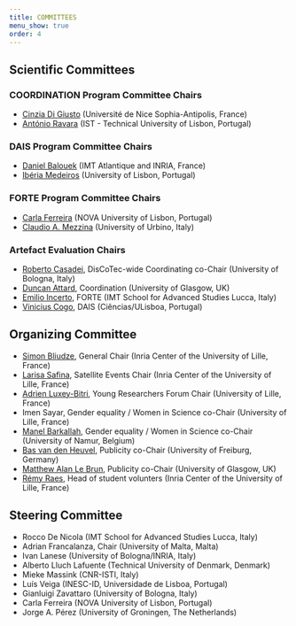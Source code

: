 ```yaml
---
title: COMMITTEES
menu_show: true
order: 4
---
```


## Scientific Committees

### COORDINATION Program Committee Chairs
* [Cinzia Di Giusto][CinziaWeb] (Université de Nice Sophia-Antipolis, France)
* [António Ravara][AntonioWeb] (IST - Technical University of Lisbon, Portugal)

### DAIS Program Committee Chairs
* [Daniel Balouek][DanielWeb] (IMT Atlantique and INRIA, France)
* [Ibéria Medeiros][IberiaWeb] (University of Lisbon, Portugal)

### FORTE Program Committee Chairs
* [Carla Ferreira][CarlaWeb] (NOVA University of Lisbon, Portugal)
* [Claudio A. Mezzina][ClaudioWeb] (University of Urbino, Italy)

### Artefact Evaluation Chairs
* [Roberto Casadei][RobertoWeb], DisCoTec-wide Coordinating co-Chair (University of Bologna, Italy)
* [Duncan Attard](https://duncanatt.github.io/), Coordination (University of Glasgow, UK)
* [Emilio Incerto](https://sysma.imtlucca.it/people/emilio-incerto), FORTE (IMT School for Advanced Studies Lucca, Italy)
* [Vinicius Cogo](https://www.di.fc.ul.pt/~vcogo/), DAIS (Ciências/ULisboa, Portugal)


## Organizing Committee
* [Simon Bliudze][SimonWeb], General Chair (Inria Center of the University of Lille, France)
* [Larisa Safina][LarisaWeb], Satellite Events Chair (Inria Center of the University of Lille, France)
* [Adrien Luxey-Bitri][AdrienWeb], Young Researchers Forum Chair (University of Lille, France)
* Imen Sayar, Gender equality / Women in Science co-Chair (University of Lille, France)
* [Manel Barkallah][ManelWeb], Gender equality / Women in Science co-Chair (University of Namur, Belgium)
* [Bas van den Heuvel][BasWeb], Publicity co-Chair (University of Freiburg, Germany)
* [Matthew Alan Le Brun][MatthewWeb], Publicity co-Chair (University of Glasgow, UK)
* [Rémy Raes][RemyWeb], Head of student volunters (Inria Center of the University of Lille, France)

## Steering Committee 
* Rocco De Nicola (IMT School for Advanced Studies Lucca, Italy)
* Adrian Francalanza, Chair (University of Malta, Malta)
* Ivan Lanese (University of Bologna/INRIA, Italy)
* Alberto Lluch Lafuente (Technical University of Denmark, Denmark)
* Mieke Massink (CNR-ISTI, Italy)
* Luís Veiga (INESC-ID, Universidade de Lisboa, Portugal)
* Gianluigi Zavattaro (University of Bologna, Italy)
* Carla Ferreira (NOVA University of Lisbon, Portugal)
* Jorge A. Pérez (University of Groningen, The Netherlands)


[CinziaWeb]: https://webusers.i3s.unice.fr/~cdigiusto/web/
[AntonioWeb]: http://ctp.di.fct.unl.pt/~aravara/

[DanielWeb]: https://daniel-balouek.com/
[IberiaWeb]: https://di.fc.ul.pt/~imedeiros/

[CarlaWeb]: http://ctp.di.fct.unl.pt/~cf/
[ClaudioWeb]: https://sites.google.com/view/claudio-mezzina/home

[SimonWeb]: https://www.bliudze.me/simon
[LarisaWeb]: https://lsafina.github.io/
[AdrienWeb]: https://luxeylab.net/
[ImenWeb]: .
[ManelWeb]: https://staff.info.unamur.be/mbarkall/
[BasWeb]: https://basvdheuvel.github.io/
[MatthewWeb]: https://matthewalanlebrun.github.io/
[RemyWeb]: https://remyraes.com/

[RobertoWeb]: https://www.unibo.it/sitoweb/roby.casadei/
